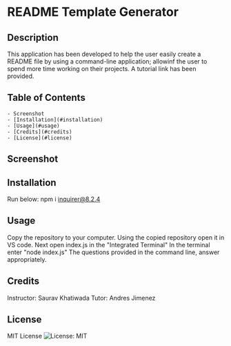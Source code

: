 # README Template Generator

## Description
This application has been developed to help the user easily create a README file by using a command-line application; allowinf the user to spend more time working on their projects. A tutorial link has been provided. 

## Table of Contents 
    - Screenshot
    - [Installation](#installation)
    - [Usage](#usage)
    - [Credits](#credits)
    - [License](#license)
## Screenshot

## Installation
Run below: 
npm i inquirer@8.2.4 

## Usage
Copy the repository to your computer.
Using the copied repository open it in VS code.
Next open index.js in the "Integrated Terminal"
In the terminal enter "node index.js" 
The questions provided in the command line, answer appropriately.

## Credits
Instructor: Saurav Khatiwada
Tutor: Andres Jimenez

## License
MIT License
  ![License: MIT](https://img.shields.io/badge/License-MIT-yellow.svg)


